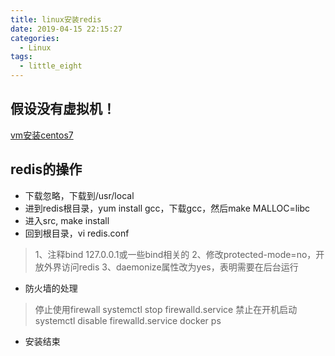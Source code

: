 ```yaml
---
title: linux安装redis
date: 2019-04-15 22:15:27
categories: 
  - Linux
tags: 
  - little_eight
---
```


## 假设没有虚拟机！
[vm安装centos7](https://blog.csdn.net/babyxue/article/details/80970526)

## redis的操作

* 下载忽略，下载到/usr/local
* 进到redis根目录，yum install gcc，下载gcc，然后make MALLOC=libc
* 进入src, make install
* 回到根目录，vi redis.conf
>1、注释bind 127.0.0.1或一些bind相关的
2、修改protected-mode=no，开放外界访问redis
3、daemonize属性改为yes，表明需要在后台运行

* 防火墙的处理
>停止使用firewall
systemctl stop firewalld.service
禁止在开机启动
systemctl disable firewalld.service docker ps   

* 安装结束